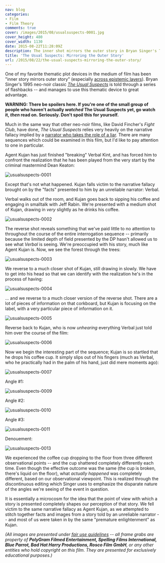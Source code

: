 ```yaml
---
nav: blog
categories:
- Film
- Film Theory
comments: true
cover: /images/2015/08/usualsuspects-0001.jpg
cover_height: 480
cover_width: 1130
date: 2015-08-22T11:28:09Z
description: The inner shot mirrors the outer story in Bryan Singer's The Usual Suspects
title: 'The Usual Suspects: Mirroring the Outer Story'
url: /2015/08/22/the-usual-suspects-mirroring-the-outer-story/
---
```


One of my favorite thematic plot devices in the medium of film has been "inner story mirrors outer story" (especially [across epistemic layers](/2015/03/08/layers/)). Bryan Singer's 1995 neo-noir classic *[The Usual Suspects](http://amzn.to/1hArFFc)* is told through a series of flashbacks -- and manages to use this thematic device to great advantage.

**WARNING: There be spoilers here. If you're one of the small group of people who haven't actually *watched* The Usual Suspects yet, go watch it, *then* read on. Seriously. Don't spoil this for yourself.**

<!--more-->

Much in the same way that other neo-noir films, like David Fincher's *Fight Club*, have done, *The Usual Suspects* relies very heavily on the narrative fallacy implied by a [narrator who takes the role of a liar](/2015/03/02/narrative-exposition-in-film/). There are many sequences which could be examined in this film, but I'd like to pay attention to one in particular.

Agent Kujan has just finished "breaking" Verbal Kint, and has forced him to confront the realization that he has been played from the very start by the criminal mastermind Dean Keaton:

![usualsuspects-0001](/images/2015/08/usualsuspects-0001.jpg)  

Except that's not what happened. Kujan falls victim to the narrative fallacy brought on by the "facts" presented to him by an unreliable narrator: Verbal.

Verbal walks out of the room, and Kujan goes back to sipping his coffee and engaging in smalltalk with Jeff Rabin. We're presented with a medium shot of Kujan, drawing in *very* slightly as he drinks his coffee.

![usualsuspects-0002](/images/2015/08/usualsuspects-0002.jpg)  

The reverse shot reveals something that we've paid little to no attention to throughout the course of the entire interrogation sequence -- primarily because the limited depth of field presented by the DP hasn't allowed us to see what *Verbal* is seeing. We're preoccupied with his story, much like Agent Kujan is. Now, we see the forest through the trees:

![usualsuspects-0003](/images/2015/08/usualsuspects-0003.jpg)  

We reverse to a much closer shot of Kujan, still drawing in slowly. We have to get into his head so that we can identify with the realization he's in the process of having:

![usualsuspects-0004](/images/2015/08/usualsuspects-0004.jpg)  

... and we reverse to a much closer version of the reverse shot. There are a lot of pieces of information on that corkboard, but Kujan is focusing on the label, with a very particular piece of information on it.

![usualsuspects-0005](/images/2015/08/usualsuspects-0005.jpg)  

Reverse back to Kujan, who is now *unhearing* everything Verbal just told him over the course of the film:

![usualsuspects-0006](/images/2015/08/usualsuspects-0006.jpg)  

Now we begin the interesting part of the sequence; Kujan is so startled that he drops his coffee cup. It simply slips out of his fingers (much as Verbal, who he practically had in the palm of his hand, just did mere moments ago):

![usualsuspects-0007](/images/2015/08/usualsuspects-0007.jpg)  

Angle #1:

![usualsuspects-0009](/images/2015/08/usualsuspects-0009.jpg)  

Angle #2:

![usualsuspects-0010](/images/2015/08/usualsuspects-0010.jpg)  

Angle #3:

![usualsuspects-0011](/images/2015/08/usualsuspects-0011.jpg)  

Denouement:

![usualsuspects-0013](/images/2015/08/usualsuspects-0013.jpg)  

We experienced the coffee cup dropping to the floor from three different observational points -- and the cup shattered completely differently each time. Even though the effective outcome was the same (the cup is broken, there's liquid on the floor), what *actually happened* was completely different, based on our observational viewpoint. This is realized through the discontinuous editing which Singer uses to emphasize the disparate nature of the angles we're seeing of the event in question.

It is essentially a microcosm for the idea that the point of view with which a story is presented completely shapes our perception of that story. We fell victim to the same narrative fallacy as Agent Kujan, as we attempted to stitch together facts and images from a story told by an unreliable narrator -- and most of us were taken in by the same "premature enlightenment" as Kujan.

_(All images are presented under [fair use guidelines](http://libguides.mit.edu/usingimages) -- all frame grabs are property of **PolyGram Filmed Entertainment, Spelling Films International, Blue Parrot, Bad Hat Harry Productions, Rosco Film GmbH**, or any other entities who hold copyright on this film. They are presented for exclusively educational purposes.)_
